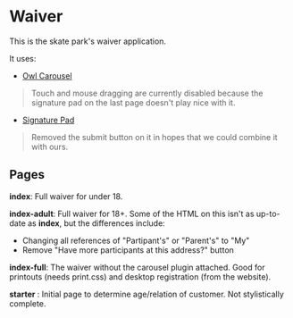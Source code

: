 Waiver
======

This is the skate park's waiver application.

It uses:
- [Owl Carousel](https://github.com/OwlFonk/OwlCarousel) 
> Touch and mouse dragging are currently disabled because the signature pad on the last page doesn't play nice with it.

- [Signature Pad](https://github.com/szimek/signature_pad)
> Removed the submit button on it in hopes that we could combine it with ours.


## Pages

**index**: Full waiver for under 18.

**index-adult**: Full waiver for 18+. Some of the HTML on this isn't as up-to-date as **index**, but the differences include:
- Changing all references of "Partipant's" or "Parent's" to "My"
- Remove "Have more participants at this address?" button

**index-full**: The waiver without the carousel plugin attached. Good for printouts (needs print.css) and desktop registration (from the website).

**starter** : Initial page to determine age/relation of customer. Not stylistically complete.
